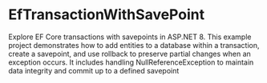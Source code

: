 # EfTransactionWithSavePoint
Explore EF Core transactions with savepoints in ASP.NET 8. This example project demonstrates how to add entities to a database within a transaction, create a savepoint, and use rollback to preserve partial changes when an exception occurs. It includes handling NullReferenceException to maintain data integrity and commit up to a defined savepoint
